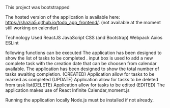 

This project was bootstrapped 

The hosted version of the application is available here: 
https://shazia5.github.io/todo_app_frontend/.
 (not available at the moment still working on calendar)

Technology Used ReactJS JavaScript CSS (and Bootstrap) Webpack Axios ESLint

following functions can be executed The application has been designed to show the list of tasks to be completed . input box is used to add a new complete task with the creation date that can be choosen from calendar available. 
The application has been designed to show the total number of tasks awaiting completion. (CREATED) Application allow for tasks to be marked as completed (UPDATE) 
Application allow for tasks to be deleted from task list(DELETE) 
Application allow for tasks to be edited (EDITED) 
The application makes use of React Infinite Calendar,moment.js


Running the application locally Node.js must be installed if not already.
